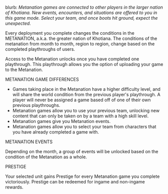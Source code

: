 blurb: *Metanation games are connected to other players in the larger nation of Khotiana. New events, encounters, and situations are offered to you in this game mode. Select your team, and once boots hit ground, expect the unexpected.*

Every deployment you complete changes the conditions in the METANATION, a.k.a. the greater nation of Khotiana. The conditions of the metanation from month to month, region to region, change based on the completed playthroughs of users. 

Access to the Metanation unlocks once you have completed one playthrough. This playthrough allows you the option of uploading your game to the Metanation.

METANATION GAME DIFFERENCES
* Games taking place in the Metanation have a higher difficulty level, and will share the world condition from the previous player's playthrough. A player will never be assigned a game based off of one of their own previous playthroughs. 
* Metanation games allow you to use your previous team, unlocking new content that can only be taken on by a  team with a high skill level.
* Metanation games give you Metanation events.
* Metanation games allow you to select your team from characters that you have already completed a game with. 

METANATION EVENTS

Depending on the month, a group of events will be unlocked based on the condition of the Metanation as a whole. 

PRESTIGE

Your selected unit gains Prestige for every Metanation game you complete victoriously. Prestige can be redeemed for ingame and non-ingame rewards.
